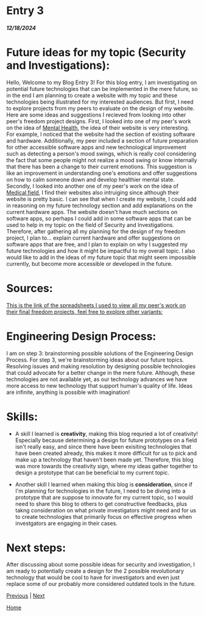 # Entry 3
##### 12/18/2024

# Future ideas for my topic (Security and Investigations):
Hello, Welcome to my Blog Entry 3! For this blog entry, I am investigating on potential future technologies that can be implemented in the mere future, so in the end I am planning to create a website with my topic and these technologies being illustrated for my interested audiences. But first, I need to explore projects from my peers to evaluate on the design of my website. Here are some ideas and suggestions I recieved from looking into other peer's freedom project designs. First, I looked into one of my peer's work on the idea of [Mental Health](https://kosall5220.github.io/sep10-freedom-project/), the idea of their website is very interesting. For example, I noticed that the website had the section of existing software and hardware. Additionally, my peer included a section of future preparation for other accessible software apps and new technological improvement such as detecting a person's mood swings, which is really cool considering the fact that some people might not realize a mood swing or know internally that there has been a change to their current emotions. This suggestion is like an improvement in understanding one's emotions and offer suggestions on how to calm someone down and develop healthier mental state. Secondly, I looked into another one of my peer's work on the idea of [Medical field](https://fatjond0413.github.io/sep10-freedom-project/), I find their websites also intruiging since although their website is pretty basic. I can see that when I create my website, I could add in reasoning on my future technology section and add explanations on the current hardware apps. The website doesn't have much sections on software apps, so perhaps I could add in some software apps that can be used to help in my topic on the field of Security and Investigations. Therefore, after gathering all my planning for the design of my freedom project, I plan to... explain current hardware and offer suggestions on software apps that are free, and I plan to explain on why I suggested my future technologies and how it might be impactful to my overall topic. I also would like to add in the ideas of my future topic that might seem impossible currently, but become more accessible or developed in the future.

# Sources:
[This is the link of the spreadsheets I used to view all my peer's work on their final freedom projects, feel free to explore other variants:](https://docs.google.com/spreadsheets/u/0/d/1A9c3MeOK8fK8ylRY06DXC-QLbdJjKKj4lvDp-UHlbHU/htmlview?pli=1#gid=0)

# Engineering Design Process:
I am on step 3: brainstorming possible solutions of the Engineering Design Process. For step 3, we're brainstorming ideas about our future topics. Resolving issues and making resolution by designing possible technologies that could advocate for a better change in the mere future. Although, these technologies are not available yet, as our technology advances we have more access to new technology that support human's quality of life. Ideas are infinite, anything is possible with imagination!

# Skills:
* A skill I learned is **creativity**, making this blog requried a lot of creativity! Especially because determining a design for future prototypes on a field isn't really easy, and since there have been exisiting technologies that have been created already, this makes it more difficult for us to pick and make up a technology that haven't been made yet. Therefore, this blog was more towards the creativity sign, where my ideas gather together to design a prototype that can be beneficial to my current topic.

* Another skill I learned when making this blog is **consideration**, since if I'm planning for technologies in the future, I need to be diving into a prototype that are suppose to innovate for my current topic, so I would need to share this blog to others to get constructive feedbacks, plus takng consideration on what private investigators might need and for us to create technologies that primarily focus on effective progress when investgators are engaging in their cases.

# Next steps:
After discussing about some possible ideas for security and investigation, I am ready to potentially create a design for the 2 possible revolutionary technology that would be cool to have for investigators and even just replace some of our probably more considered outdated tools in the future.


[Previous](entry02.md) | [Next](entry04.md)

[Home](../README.md)

